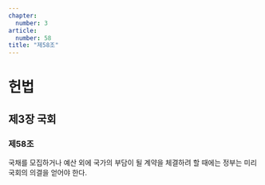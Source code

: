 ```yaml
---
chapter:
  number: 3
article:
  number: 58
title: "제58조"
---
```

# 헌법

## 제3장 국회

### 제58조

국채를 모집하거나 예산 외에 국가의 부담이 될 계약을 체결하려 할 때에는 정부는 미리 국회의 의결을 얻어야 한다.
